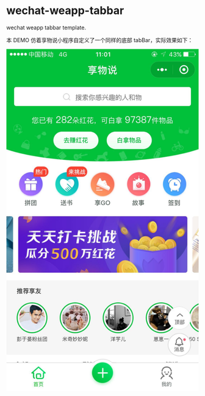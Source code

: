 # wechat-weapp-tabbar
wechat weapp tabbar template.

本 DEMO 仿着享物说小程序自定义了一个同样的底部 tabBar，实际效果如下：

![享物说](https://github.com/jayjun0805/wechat-weapp-tabbar/blob/master/demo/%E4%BA%AB%E7%89%A9%E8%AF%B4.jpg)
